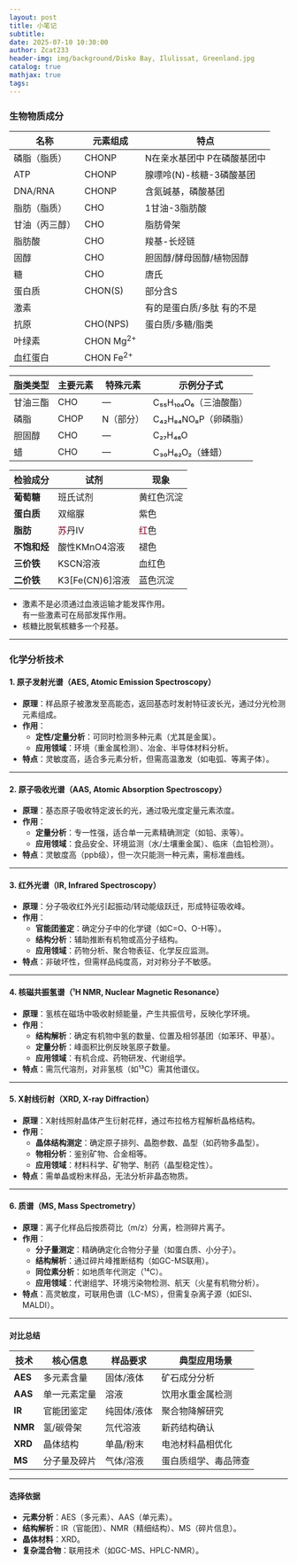 ```yaml
---
layout: post
title: 小笔记
subtitle: 
date: 2025-07-10 10:30:00
author: Zcat233
header-img: img/background/Disko Bay, Ilulissat, Greenland.jpg
catalog: true
mathjax: true
tags:
---
```


### 生物物质成分

| 名称      | 元素组成                 | 特点              |
| ------- | -------------------- | --------------- |
| 磷脂（脂质）  | CHONP                | N在亲水基团中 P在磷酸基团中 |
| ATP     | CHONP                | 腺嘌呤(N)-核糖-3磷酸基团 |
| DNA/RNA | CHONP                | 含氮碱基，磷酸基团       |
| 脂肪（脂质）  | CHO                  | 1甘油-3脂肪酸        |
| 甘油（丙三醇） | CHO                  | 脂肪骨架            |
| 脂肪酸     | CHO                  | 羧基-长烃链          |
| 固醇      | CHO                  | 胆固醇/酵母固醇/植物固醇   |
| 糖       | CHO                  | 唐氏              |
| 蛋白质     | CHON(S)              | 部分含S            |
| 激素      |                      | 有的是蛋白质/多肽 有的不是  |
| 抗原      | CHO(NPS)             | 蛋白质/多糖/脂类       |
| 叶绿素     | CHON Mg<sup>2+</sup> |                 |
| 血红蛋白    | CHON Fe<sup>2+</sup> |                 |

| **脂类类型** | **主要元素** | **特殊元素** | **示例分子式**       |
| -------- | -------- | -------- | --------------- |
| 甘油三酯     | CHO      | —        | C₅₅H₁₀₄O₆（三油酸酯） |
| 磷脂       | CHOP     | N（部分）    | C₄₂H₈₄NO₈P（卵磷脂） |
| 胆固醇      | CHO      | —        | C₂₇H₄₆O         |
| 蜡        | CHO      | —        | C₃₀H₆₂O₂（蜂蜡）    |

| **检验成分** | **试剂**                              | **现象**                             |
| -------- | ----------------------------------- | ---------------------------------- |
| **葡萄糖**  | 班氏试剂                                | 黄红色沉淀                              |
| **蛋白质**  | 双缩脲                                 | 紫色                                 |
| **脂肪**   | <span style="color: #800020;">苏</span>丹Ⅳ | <span style="color: #800020;">红</span>色 |
| **不饱和烃** | 酸性KMnO4溶液                           | 褪色                                 |
| **三价铁**  | KSCN溶液                              | 血红色                                |
| **二价铁**  | K3[Fe(CN)6]溶液                       | 蓝色沉淀                               |

- 激素不是必须通过血液运输才能发挥作用。<br>有一些激素可在局部发挥作用。
- 核糖比脱氧核糖多一个羟基。

---
### 化学分析技术
#### 1. 原子发射光谱（AES, Atomic Emission Spectroscopy）
- **原理**：样品原子被激发至高能态，返回基态时发射特征波长光，通过分光检测元素组成。  
- **作用**：  
  - **定性/定量分析**：可同时检测多种元素（尤其是金属）。  
  - **应用领域**：环境（重金属检测）、冶金、半导体材料分析。  
- **特点**：灵敏度高，适合多元素分析，但需高温激发（如电弧、等离子体）。

---

#### 2. 原子吸收光谱（AAS, Atomic Absorption Spectroscopy）
- **原理**：基态原子吸收特定波长的光，通过吸光度定量元素浓度。  
- **作用**：  
  - **定量分析**：专一性强，适合单一元素精确测定（如铅、汞等）。  
  - **应用领域**：食品安全、环境监测（水/土壤重金属）、临床（血铅检测）。  
- **特点**：灵敏度高（ppb级），但一次只能测一种元素，需标准曲线。

---

#### 3. 红外光谱（IR, Infrared Spectroscopy）
- **原理**：分子吸收红外光引起振动/转动能级跃迁，形成特征吸收峰。  
- **作用**：  
  - **官能团鉴定**：确定分子中的化学键（如C=O、O-H等）。  
  - **结构分析**：辅助推断有机物或高分子结构。  
  - **应用领域**：药物分析、聚合物表征、化学反应监测。  
- **特点**：非破坏性，但需样品纯度高，对对称分子不敏感。

---

#### 4. 核磁共振氢谱（¹H NMR, Nuclear Magnetic Resonance）
- **原理**：氢核在磁场中吸收射频能量，产生共振信号，反映化学环境。  
- **作用**：  
  - **结构解析**：确定有机物中氢的数量、位置及相邻基团（如苯环、甲基）。  
  - **定量分析**：峰面积比例反映氢原子数量。  
  - **应用领域**：有机合成、药物研发、代谢组学。  
- **特点**：需氘代溶剂，对非氢核（如¹³C）需其他谱仪。

---

#### 5. X射线衍射（XRD, X-ray Diffraction）
- **原理**：X射线照射晶体产生衍射花样，通过布拉格方程解析晶格结构。  
- **作用**：  
  - **晶体结构测定**：确定原子排列、晶胞参数、晶型（如药物多晶型）。  
  - **物相分析**：鉴别矿物、合金相等。  
  - **应用领域**：材料科学、矿物学、制药（晶型稳定性）。  
- **特点**：需单晶或粉末样品，无法分析非晶态物质。

---

#### 6. 质谱（MS, Mass Spectrometry）
- **原理**：离子化样品后按质荷比（m/z）分离，检测碎片离子。  
- **作用**：  
  - **分子量测定**：精确确定化合物分子量（如蛋白质、小分子）。  
  - **结构解析**：通过碎片峰推断结构（如GC-MS联用）。  
  - **同位素分析**：如地质年代测定（¹⁴C）。  
  - **应用领域**：代谢组学、环境污染物检测、航天（火星有机物分析）。  
- **特点**：高灵敏度，可联用色谱（LC-MS），但需复杂离子源（如ESI、MALDI）。

---

#### 对比总结

| 技术          | 核心信息          | 样品要求       | 典型应用场景                |
|---------------|-------------------|----------------|-----------------------------|
| **AES**       | 多元素含量        | 固体/液体      | 矿石成分分析                |
| **AAS**       | 单一元素定量      | 溶液           | 饮用水重金属检测            |
| **IR**        | 官能团鉴定        | 纯固体/液体    | 聚合物降解研究              |
| **NMR**       | 氢/碳骨架         | 氘代溶液       | 新药结构确认                |
| **XRD**       | 晶体结构          | 单晶/粉末      | 电池材料晶相优化            |
| **MS**        | 分子量及碎片      | 气体/溶液      | 蛋白质组学、毒品筛查        |

---

#### 选择依据
- **元素分析**：AES（多元素）、AAS（单元素）。  
- **结构解析**：IR（官能团）、NMR（精细结构）、MS（碎片信息）。  
- **晶体材料**：XRD。  
- **复杂混合物**：联用技术（如GC-MS、HPLC-NMR）。  
